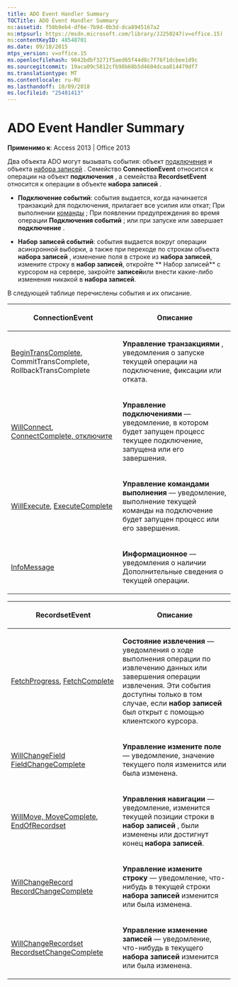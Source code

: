 ```yaml
---
title: ADO Event Handler Summary
TOCTitle: ADO Event Handler Summary
ms:assetid: f50b9eb4-df6e-7b9d-0b3d-dca8945167a2
ms:mtpsurl: https://msdn.microsoft.com/library/JJ250247(v=office.15)
ms:contentKeyID: 48548701
ms.date: 09/18/2015
mtps_version: v=office.15
ms.openlocfilehash: 9042bdbf3271f5aed65f44d8c7f76f1dcbee1d9c
ms.sourcegitcommit: 19aca09c5812cfb98b68b5d4604dcaa814479df7
ms.translationtype: MT
ms.contentlocale: ru-RU
ms.lasthandoff: 10/09/2018
ms.locfileid: "25481413"
---
```

# <a name="ado-event-handler-summary"></a>ADO Event Handler Summary


**Применимо к**: Access 2013 | Office 2013

Два объекта ADO могут вызывать события: объект [подключения](connection-object-ado.md) и объекта [набора записей](recordset-object-ado.md) . Семейство **ConnectionEvent** относится к операции на объект **подключения** , а семейства **RecordsetEvent** относится к операции в объекте **набора записей** .

  - **Подключение событий**: события выдается, когда начинается транзакций для подключения, прилагает все усилия или откат; При выполнении [команды](command-object-ado.md) ; При появлении предупреждения во время операции **Подключения событий** ; или при запуске или завершает **подключение** .

  - **Набор записей событий**: события выдается вокруг операции асинхронной выборки, а также при переходе по строкам объекта **набора записей** , изменение поля в строке из **набора записей**, измените строку в **набор записей**, откройте ** Набор записей** с курсором на сервере, закройте **записей**или внести какие-либо изменения никакой в **набора записей**.

В следующей таблице перечислены события и их описание.

<table>
<colgroup>
<col style="width: 50%" />
<col style="width: 50%" />
</colgroup>
<thead>
<tr class="header">
<th><p>ConnectionEvent</p></th>
<th><p>Описание</p></th>
</tr>
</thead>
<tbody>
<tr class="odd">
<td><p><a href="begintranscomplete-committranscomplete-and-rollbacktranscomplete-events-ado.md">BeginTransComplete</a>, CommitTransComplete, RollbackTransComplete</p></td>
<td><p><strong>Управление транзакциями</strong> , уведомления о запуске текущей операции на подключение, фиксации или отката.</p></td>
</tr>
<tr class="even">
<td><p><a href="willconnect-event-ado.md">WillConnect</a>, <a href="connectcomplete-and-disconnect-events-ado.md">ConnectComplete, отключите</a></p></td>
<td><p><strong>Управление подключениями</strong> — уведомление, в котором будет запущен процесс текущее подключение, запущена или его завершения.</p></td>
</tr>
<tr class="odd">
<td><p><a href="willexecute-event-ado.md">WillExecute</a>, <a href="executecomplete-event-ado.md">ExecuteComplete</a></p></td>
<td><p><strong>Управление командами выполнения</strong> — уведомление, выполнение текущей команды на подключение будет запущен процесс или его завершения.</p></td>
</tr>
<tr class="even">
<td><p><a href="infomessage-event-ado.md">InfoMessage</a></p></td>
<td><p><strong>Информационное</strong> — уведомления о наличии Дополнительные сведения о текущей операции.</p></td>
</tr>
</tbody>
</table>


<table>
<colgroup>
<col style="width: 50%" />
<col style="width: 50%" />
</colgroup>
<thead>
<tr class="header">
<th><p>RecordsetEvent</p></th>
<th><p>Описание</p></th>
</tr>
</thead>
<tbody>
<tr class="odd">
<td><p><a href="fetchprogress-event-ado.md">FetchProgress</a>, <a href="fetchcomplete-event-ado.md">FetchComplete</a></p></td>
<td><p><strong>Состояние извлечения</strong> — уведомления о ходе выполнения операции по извлечению данных или завершения операции извлечения. Эти события доступны только в том случае, если <strong>набор записей</strong> был открыт с помощью клиентского курсора.</p></td>
</tr>
<tr class="even">
<td><p><a href="willchangefield-and-fieldchangecomplete-events-ado.md">WillChangeField FieldChangeComplete</a></p></td>
<td><p><strong>Управление измените поле</strong> — уведомление, значение текущего поля изменится или была изменена.</p></td>
</tr>
<tr class="odd">
<td><p><a href="willmove-and-movecomplete-events-ado.md">WillMove, MoveComplete</a>, <a href="endofrecordset-event-ado.md">EndOfRecordset</a></p></td>
<td><p><strong>Управления навигации</strong> — уведомление, изменится текущей позиции строки в <strong>набор записей</strong> , были изменены или достигнут конец <strong>набора записей</strong>.</p></td>
</tr>
<tr class="even">
<td><p><a href="willchangerecord-and-recordchangecomplete-events-ado.md">WillChangeRecord RecordChangeComplete</a></p></td>
<td><p><strong>Управление измените строку</strong> — уведомление, что-нибудь в текущей строки <strong>набора записей</strong> изменится или была изменена.</p></td>
</tr>
<tr class="odd">
<td><p><a href="willchangerecordset-and-recordsetchangecomplete-events-ado.md">WillChangeRecordset RecordsetChangeComplete</a></p></td>
<td><p><strong>Управление изменение записей</strong> — уведомление, что-нибудь в текущего <strong>набора записей</strong> изменится или была изменена.</p></td>
</tr>
</tbody>
</table>

